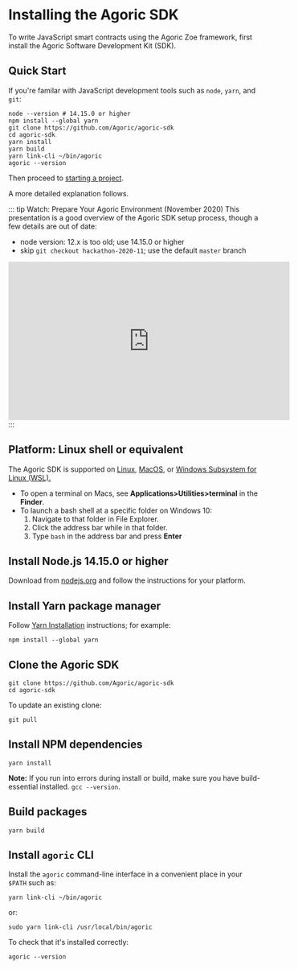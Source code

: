 
# Installing the Agoric SDK

To write JavaScript smart contracts using the Agoric Zoe framework,
first install the Agoric Software Development Kit (SDK).

## Quick Start

If you're familar with JavaScript development tools such as `node`, `yarn`, and `git`:

```shell
node --version # 14.15.0 or higher
npm install --global yarn
git clone https://github.com/Agoric/agoric-sdk
cd agoric-sdk
yarn install
yarn build
yarn link-cli ~/bin/agoric
agoric --version
```

Then proceed to [starting a project](/getting-started/start-a-project.md).

A more detailed explanation follows.

::: tip Watch: Prepare Your Agoric Environment (November 2020)
This presentation is a good overview of the Agoric SDK setup process,
though a few details are out of date:

 - node version: 12.x is too old; use 14.15.0 or higher
 - skip `git checkout hackathon-2020-11`; use the default `master` branch

<iframe width="560" height="315" src="https://www.youtube.com/embed/w0By22jYhJA" title="YouTube video player" frameborder="0" allow="accelerometer; autoplay; clipboard-write; encrypted-media; gyroscope; picture-in-picture" allowfullscreen></iframe>
:::

## Platform: Linux shell or equivalent

The Agoric SDK is supported on
<a href="https://en.wikipedia.org/wiki/Linux">Linux</a>,
<a href="https://www.apple.com/macos/">MacOS</a>, or
<a href="https://docs.microsoft.com/en-us/windows/wsl/">Windows Subsystem for Linux (WSL).</a>

 - To open a terminal on Macs, see **Applications>Utilities>terminal** in the **Finder**.
 - To launch a bash shell at a specific folder on Windows 10:
   1. Navigate to that folder in File Explorer.
   2. Click the address bar while in that folder.
   3. Type <code>bash</code> in the address bar and press <b>Enter</b>


## Install Node.js 14.15.0 or higher

Download from [nodejs.org](https://nodejs.org/) and follow the instructions for your platform.


## Install Yarn package manager

Follow [Yarn Installation](https://classic.yarnpkg.com/en/docs/install)
instructions; for example:

```shell
npm install --global yarn
```

## Clone the Agoric SDK

```shell
git clone https://github.com/Agoric/agoric-sdk
cd agoric-sdk
```

To update an existing clone:

```shell
git pull
```

## Install NPM dependencies

```shell
yarn install
```

**Note:** If you run into errors during install or build, make sure you have build-essential installed. `gcc --version`.

## Build packages

```shell
yarn build
```

## Install `agoric` CLI

Install the `agoric` command-line interface in a convenient place in your `$PATH` such as:

```shell
yarn link-cli ~/bin/agoric
```

or:

```shell
sudo yarn link-cli /usr/local/bin/agoric
```

To check that it's installed correctly:

```shell
agoric --version
```
